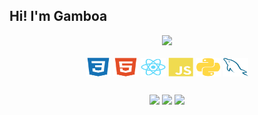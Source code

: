 ## Hi! I'm Gamboa

<div align="center">
  
<img src="https://i.gifer.com/origin/49/4947a29964a5d2bd50478ec5873d1dd7_w200.gif" />

  
  <div style="display: inline_block" align="center"><br>
  <img align="center" alt="rsgamboa-css" height="30" width="40" src="https://raw.githubusercontent.com/devicons/devicon/master/icons/css3/css3-plain.svg">
  <img align="center" alt="rsgamboa-html" height="30" width="40" src="https://raw.githubusercontent.com/devicons/devicon/master/icons/html5/html5-plain.svg">
  <img align="center" alt="rsgamboa-react" height="30" width="40" src="https://raw.githubusercontent.com/devicons/devicon/master/icons/react/react-original.svg">
  <img align="center" alt="rsgamboa-js" height="30" width="40" src="https://raw.githubusercontent.com/devicons/devicon/master/icons/javascript/javascript-plain.svg">
  <img align="center" alt="rsgamboa-phyton" height="30" width="40" src="https://raw.githubusercontent.com/devicons/devicon/master/icons/python/python-plain.svg">
  <img align="center" alt="rsgamboa-phyton" height="30" width="40" src="https://raw.githubusercontent.com/devicons/devicon/master/icons/mysql/mysql-plain.svg">
</div>
  
   
  ##
 
<div> 
  <a href="https://instagram.com/gam6oa" target="_blank"><img src="https://img.shields.io/badge/-Instagram-blue?style=for-the-badge&logo=instagram&logoColor=white" target="_blank"></a>
 	<a href="https://www.twitter.com/gam6oa" target="_blank"><img src="https://img.shields.io/badge/Twitter-blue?style=for-the-badge&logo=twitter&logoColor=white" target="_blank"></a>
   <a href="https://www.linkedin.com/in/rsgamboa" target="_blank"><img src="https://img.shields.io/badge/-LinkedIn-blue?style=for-the-badge&logo=linkedin&logoColor=white" target="_blank"></a> 
 
 
 
</div>
